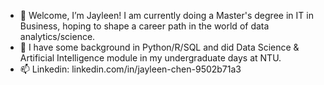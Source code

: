 - 👋 Welcome, I’m Jayleen! I am currently doing a Master's degree in IT in Business, hoping to shape a career path in the world of data analytics/science. 
- 🌱 I have some background in Python/R/SQL and did Data Science & Artificial Intelligence module in my undergraduate days at NTU. 
- 📫 Linkedin: linkedin.com/in/jayleen-chen-9502b71a3


<!---
jayl-c/jayl-c is a ✨ special ✨ repository because its `README.md` (this file) appears on your GitHub profile.
You can click the Preview link to take a look at your changes.
--->
